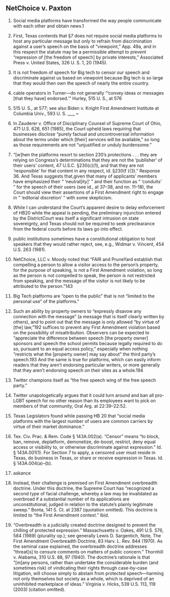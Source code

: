 ## NetChoice v. Paxton

1. Social media platforms have transformed the way people communicate with each other and obtain news.1

1. First, Texas contends that §7 does not require social media platforms to host any particular message but only to refrain from discrimination against a user’s speech on the basis of “viewpoint,” App. 49a, and in this respect the statute may be a permissible attempt to prevent “repression of [the freedom of speech] by private interests,” Associated Press v. United States, 326 U. S. 1, 20 (1945). 

1. It is not freedom of speech for Big tech to censor our speech and discriminate against us based on viewpoint because Big tech is so large that they would then own the speech of nearly the entire country.

1. cable operators in Turner—do not generally “‘convey ideas or messages [that they have] endorsed.’” Hurley, 515 U. S., at 576

1. 515
U. S., at 577; see also Biden v. Knight First Amendment Institute at Columbia Univ., 593 U. S. ___, ___–___

1. In Zauderer v. Office of Disciplinary Counsel of Supreme Court of Ohio, 471 U.S. 626, 651 (1985), the Court upheld laws requiring that businesses disclose “purely factual and uncontroversial information about the terms under which [their] services will be available,” so long as those requirements are not “unjustified or unduly burdensome.”

1. “[w]hen the platforms resort to section 230’s protections . . . they are relying on Congress’s determinations that they are not the ‘publisher’ of their users’ content, 47 U.S.C. §230(c)(1), and that they are not ‘responsible’ for that content in any respect, id. §230(f )(3).” Response 36. And Texas suggests that,given that many of applicants’ members have emphasized their “ ‘neutral[ity]’ ” and their function as “ ‘conduits’ ” for the speech of their users (see id., at 37–38, and nn. 11–18), the Court should view their assertions of a First Amendment right to engage in “ ‘editorial discretion’ ” with some skepticism.

1. While I can understand the Court’s apparent desire to delay enforcement of HB20 while the appeal is pending, the preliminary injunction entered by the DistrictCourt was itself a significant intrusion on state sovereignty, and Texas should not be required to seek preclearance from the federal courts before its laws go into effect.

1. public institutions sometimes have a constitutional obligation to host speakers that they would rather reject, see, e.g.,
Widmar v. Vincent, 454 U.S. 263 (1981).

1. NetChoice, LLC v. Moody noted that “FAIR and PruneYard establish
that compelling a person to allow a visitor access to the person’s property, for the purpose of speaking, is not a First Amendment violation, so long as the person is not compelled to speak, the person is not restricted from speaking, and the message of the visitor is not likely to be attributed to the person.”143

1. Big Tech platforms are “open to the public” that is not “limited to the personal use” of the platforms."

1. Such an ability by property owners to “expressly disavow any connection with the message” (a message that is itself clearly written by others), and to point out that the message is only allowed “by virtue of [the] law,”192 suffices to prevent any First Amendment violation based on the possibility of misattribution. Observers can be expected to “appreciate the difference between speech [the property owner] sponsors and speech the school permits because legally required to do so, pursuant to an equal access policy,” especially when nothing “restricts what the [property owner] may say about” the third party’s speech.193 And the same is true for platforms, which can easily inform readers that they aren’t endorsing particular writers, or more generally that they aren’t endorsing speech on their sites as a whole.194

1. Twitter champions itself as “the free speech wing of the free speech party.”

1. Twitter unapologetically argues that it could turn around and ban all pro-LGBT speech for no other reason than its employees want to pick on members of that community, Oral Arg. at 22:39–22:52.

1. Texas Legislators found while passing HB 20 that “social media platforms with the largest number of users are common carriers by virtue of their market dominance.”

1. Tex. Civ. Prac. & Rem. Code § 143A.002(a). “Censor” means “to block, ban, remove, deplatform, demonetize, de-boost, restrict, deny equal access or visibility to, or otherwise discriminate against expression.” Id. § 143A.001(1). For Section 7 to apply, a censored user must reside in Texas, do business in Texas, or share or receive expression in Texas. Id. § 143A.004(a)–(b).

1. askance

1. Instead, their challenge is premised on First Amendment overbreadth doctrine. Under this doctrine, the Supreme Court has “recognized a second type of facial challenge, whereby a law may be invalidated as overbroad if a substantial number of its applications are unconstitutional, judged in relation to the statute’s plainly legitimate sweep.” Bonta, 141 S. Ct. at 2387 (quotation omitted). This doctrine is limited to “the First Amendment context.” Ibid.

1. “Overbreadth is a judicially created doctrine designed to prevent the chilling of protected expression.” Massachusetts v. Oakes, 491 U.S. 576, 584 (1989) (plurality op.); see generally Lewis D. Sargentich, Note, The First Amendment Overbreadth Doctrine, 83 Harv. L. Rev. 844 (1970). As the seminal case explained, the overbreadth doctrine addresses “threat[s] to censure comments on matters of public concern.” Thornhill v. Alabama, 310 U.S. 88, 97 (1940). The doctrine’s rationale is that “[m]any persons, rather than undertake the considerable burden (and sometimes risk) of vindicating their rights through case-by-case litigation, will choose simply to abstain from protected speech—harming not only themselves but society as a whole, which is deprived of an uninhibited marketplace of ideas.” Virginia v. Hicks, 539 U.S. 113, 119 (2003) (citation omitted).
